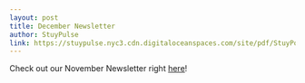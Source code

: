 ```yaml
---
layout: post
title: December Newsletter
author: StuyPulse
link: https://stuypulse.nyc3.cdn.digitaloceanspaces.com/site/pdf/StuyPost%20November%202022.pdf
---
```

Check out our November Newsletter right [here](https://stuypulse.nyc3.cdn.digitaloceanspaces.com/site/pdf/StuyPost%20November%202022.pdf)!
